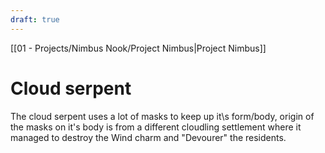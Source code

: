 ```yaml
---
draft: true
---
```

[[01 - Projects/Nimbus Nook/Project Nimbus|Project Nimbus]]

# Cloud serpent
The cloud serpent uses a lot of masks to keep up it\s form/body, origin of the masks on it's body is from a different cloudling settlement where it managed to destroy the Wind charm and "Devourer" the residents. 